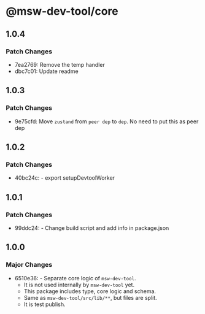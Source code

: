 # @msw-dev-tool/core

## 1.0.4

### Patch Changes

- 7ea2769: Remove the temp handler
- dbc7c01: Update readme

## 1.0.3

### Patch Changes

- 9e75cfd: Move `zustand` from `peer dep` to `dep`. No need to put this as peer dep

## 1.0.2

### Patch Changes

- 40bc24c: - export setupDevtoolWorker

## 1.0.1

### Patch Changes

- 99ddc24: - Change build script and add info in package.json

## 1.0.0

### Major Changes

- 6510e36: - Separate core logic of `msw-dev-tool`.
  - It is not used internally by `msw-dev-tool` yet.
  - This package includes type, core logic and schema.
  - Same as `msw-dev-tool/src/lib/**`, but files are split.
  - It is test publish.
